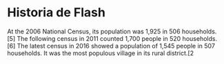 # Historia de Flash
At the 2006 National Census, its population was 1,925 in 506 households.[5] The following census in 2011 counted 1,700 people in 520 households.[6] The latest census in 2016 showed a population of 1,545 people in 507 households. It was the most populous village in its rural district.[2
